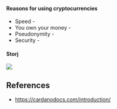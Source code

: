 #### Reasons for using cryptocurrencies
* Speed - 
* You own your money - 
* Pseudonymity - 
* Security - 

#### Storj 
![](https://cdn-images-1.medium.com/max/1600/1*lT3NV1csW2dXbGAfU-djaQ.png)

## References
* https://cardanodocs.com/introduction/
